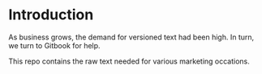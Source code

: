 # Introduction

As business grows, the demand for versioned text had been high. In turn, we turn to Gitbook for help. 

This repo contains the raw text needed for various marketing occations. 
